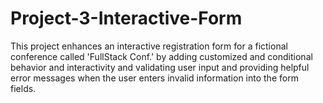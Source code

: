 # Project-3-Interactive-Form

This project enhances an interactive registration form for a fictional conference called 'FullStack Conf.' by adding customized and conditional behavior and interactivity and validating user input and providing helpful error messages when the user enters invalid information into the form fields.
